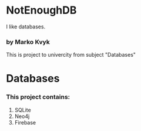 # NotEnoughDB
I like databases.
### by Marko Kvyk
This is project to univercity from subject "Databases"

# Databases
### This project contains:
1. SQLite
1. Neo4j
1. Firebase
